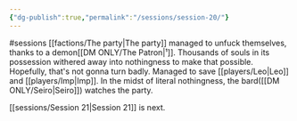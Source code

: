 ```yaml
---
{"dg-publish":true,"permalink":"/sessions/session-20/"}
---
```


#sessions
[[factions/The party\|The party]] managed to unfuck themselves, thanks to a demon[[DM ONLY/The Patron\|¹]]. Thousands of souls in its possession withered away into nothingness to make that possible. Hopefully, that's not gonna turn badly. Managed to save [[players/Leo\|Leo]] and [[players/Imp\|Imp]]. In the midst of literal nothingness, the bard([[DM ONLY/Seiro\|Seiro]]) watches the party. 

[[sessions/Session 21\|Session 21]] is next.